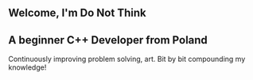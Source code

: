 ## Welcome, I'm Do Not Think

## **A beginner C++ Developer from Poland**

Continuously improving problem solving, art. Bit by bit compounding my knowledge!
